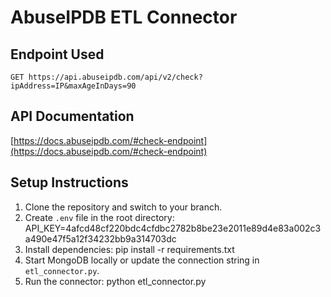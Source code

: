 # AbuseIPDB ETL Connector

## Endpoint Used
`GET https://api.abuseipdb.com/api/v2/check?ipAddress=IP&maxAgeInDays=90`

## API Documentation
[https://docs.abuseipdb.com/#check-endpoint](https://docs.abuseipdb.com/#check-endpoint)

## Setup Instructions
1. Clone the repository and switch to your branch.
2. Create `.env` file in the root directory:
    API_KEY=4afcd48cf220bdc4cfdbc2782b8be23e2011e89d4e83a002c3a490e47f5a12f34232bb9a314703dc
3. Install dependencies:
    pip install -r requirements.txt
4. Start MongoDB locally or update the connection string in `etl_connector.py`.
5. Run the connector:
    python etl_connector.py